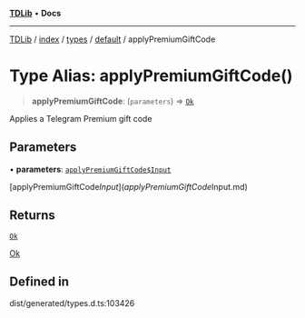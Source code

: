 [**TDLib**](../../../../../../README.md) • **Docs**

***

[TDLib](../../../../../../modules.md) / [index](../../../../../README.md) / [types](../../../README.md) / [default](../README.md) / applyPremiumGiftCode

# Type Alias: applyPremiumGiftCode()

> **applyPremiumGiftCode**: (`parameters`) => [`Ok`](Ok-1.md)

Applies a Telegram Premium gift code

## Parameters

• **parameters**: [`applyPremiumGiftCode$Input`](applyPremiumGiftCode$Input.md)

[applyPremiumGiftCode$Input](applyPremiumGiftCode$Input.md)

## Returns

[`Ok`](Ok-1.md)

[Ok](Ok-1.md)

## Defined in

dist/generated/types.d.ts:103426

